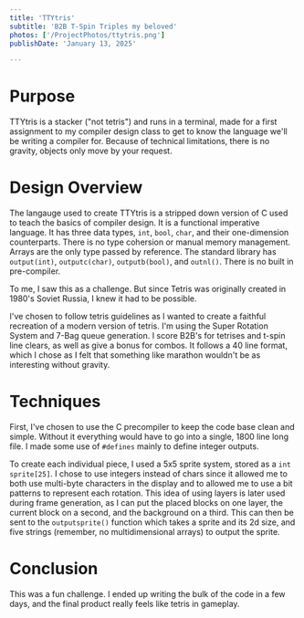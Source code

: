 ```yaml
---
title: 'TTYtris'
subtitle: 'B2B T-Spin Triples my beloved'
photos: ['/ProjectPhotos/ttytris.png']
publishDate: 'January 13, 2025'

---
```


# Purpose

TTYtris is a stacker ("not tetris") and runs in a terminal, made for a first assignment to my compiler design class to get to know the language we'll be writing a compiler for. Because of technical limitations, there is no gravity, objects only move by your request.

# Design Overview

The langauge used to create TTYtris is a stripped down version of C used to teach the basics of compiler design. It is a functional imperative language. It has three data types, `int`, `bool`, `char`, and their one-dimension counterparts. There is no type cohersion or manual memory management. Arrays are the only type passed by reference. The standard library has `output(int)`, `outputc(char)`, `outputb(bool)`, and `outnl()`. There is no built in pre-compiler.

To me, I saw this as a challenge. But since Tetris was originally created in 1980's Soviet Russia, I knew it had to be possible.

I've chosen to follow tetris guidelines as I wanted to create a faithful recreation of a modern version of tetris. I'm using the Super Rotation System and 7-Bag queue generation. I score B2B's for tetrises and t-spin line clears, as well as give a bonus for combos. It follows a 40 line format, which I chose as I felt that something like marathon wouldn't be as interesting without gravity.

# Techniques

First, I've chosen to use the C precompiler to keep the code base clean and simple. Without it everything would have to go into a single, 1800 line long file. I made some use of `#defines` mainly to define integer outputs.

To create each individual piece, I used a 5x5 sprite system, stored as a `int sprite[25]`. I chose to use integers instead of chars since it allowed me to both use multi-byte characters in the display and to allowed me to use a bit patterns to represent each rotation. This idea of using layers is later used during frame generation, as I can put the placed blocks on one layer, the current block on a second, and the background on a third. This can then be sent to the `outputsprite()` function which takes a sprite and its 2d size, and five strings (remember, no multidimensional arrays) to output the sprite. 

# Conclusion

This was a fun challenge. I ended up writing the bulk of the code in a few days, and the final product really feels like tetris in gameplay.